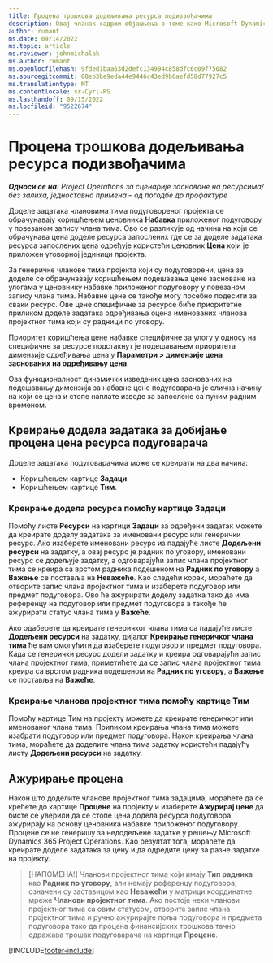 ```yaml
---
title: Процена трошкова додељивања ресурса подизвођачима
description: Овај чланак садржи објашњења о томе како Microsoft Dynamics 365 Project Operations израчунава процену трошкова доделе подуговорених ресурса.
author: rumant
ms.date: 09/14/2022
ms.topic: article
ms.reviewer: johnmichalak
ms.author: rumant
ms.openlocfilehash: 9fded1baa63d2defc134994c858dfc6c09f75082
ms.sourcegitcommit: 08eb3be9eda44e9446c43ed9b6aefd58d77927c5
ms.translationtype: MT
ms.contentlocale: sr-Cyrl-RS
ms.lasthandoff: 09/15/2022
ms.locfileid: "9522674"
---
```

# <a name="cost-estimation-of-subcontracted-resource-assignments"></a>Процена трошкова додељивања ресурса подизвођачима

_**Односи се на:** Project Operations за сценарије засноване на ресурсима/без залиха, једноставна примена – од погодбе до профактуре_

Доделе задатака члановима тима подуговореног пројекта се обрачунавају коришћењем ценовника **Набавка** приложеног подуговору у повезаном запису члана тима. Ово се разликује од начина на који се обрачунава цена доделе ресурса запослених где се за доделе задатака ресурса запослених цена одређује користећи ценовник **Цена** који је приложен уговорној јединици пројекта. 

За генеричке чланове тима пројекта који су подуговорени, цена за доделе се обрачунавају коришћењем подешавања цене засноване на улогама у ценовнику набавке приложеног подуговору у повезаном запису члана тима. Набавне цене се такође могу посебно подесити за сваки ресурс. Ове цене специфичне за ресурсе биће приоритетне приликом доделе задатака одређивања оцена именованих чланова пројектног тима који су радници по уговору. 

Приоритет коришћења цене набавке специфичне за улогу у односу на специфичне за ресурсе подстакнут је подешавањем приоритета димензије одређивања цена у **Параметри > димензије цена заснованих на одређивању цена**.

Ова функционалност динамички изведених цена заснованих на подешавању димензија за набавне цене подуговарача је слична начину на који се цена и стопе наплате изводе за запослене са пуним радним временом. 

## <a name="creating-task-assignments-for-getting-cost-estimates-of-subcontractor-resources"></a>Креирање додела задатака за добијање процена цена ресурса подуговарача

Доделе задатака подуговарачима може се креирати на два начина: 
- Коришћењем картице **Задаци**.
- Коришћењем картице **Тим**.

### <a name="creating-resources-assignments-using-the-tasks-tab"></a>Креирање додела ресурса помоћу картице Задаци
Помоћу листе **Ресурси** на картици **Задаци** за одређени задатак можете да креирате доделу задатака за именовани ресурс или генерички ресурс. Ако изаберете именовани ресурс из падајуће листе **Додељени ресурси** на задатку, а овај ресурс је радник по уговору, именовани ресурс се додељује задатку, а одговарајући запис члана пројектног тима се креира са врстом радника подешеном на **Радник по уговору** а **Важење** се поставља на **Неважеће**. Као следећи корак, мораћете да отворите запис члана пројектног тима и изаберете подуговор или предмет подуговора. Ово ће ажурирати доделу задатка тако да има референцу на подуговор или предмет подуговора а такође ће ажурирати статус члана тима у **Важеће**.

Ако одаберете да креирате генеричког члана тима са падајуће листе **Додељени ресурси** на задатку, дијалог **Креирање генеричког члана тима** ће вам омогућити да изаберете подуговор и предмет подуговора. Када се генерички ресурс додели задатку и креира одговарајући запис члана пројектног тима, приметићете да се запис члана пројектног тима креира са врстом радника подешеном на **Радник по уговору**, а **Важење** се поставља на **Важеће**.

### <a name="creating-project-team-members-using-the-team-tab"></a>Креирање чланова пројектног тима помоћу картице Тим
Помоћу картице Тим на пројекту можете да креирате генеричког или именованог члана тима. Приликом креирања члана тима можете изабрати подуговор или предмет подуговора. Након креирања члана тима, мораћете да доделите члана тима задатку користећи падајућу листу **Додељени ресурси** на задатку. 

## <a name="updating-estimates"></a>Ажурирање процена
Након што доделите чланове пројектног тима задацима, мораћете да се крећете до картице **Процене** на пројекту и изаберете **Ажурирај цене** да бисте се уверили да се стопе цена додела ресурса подуговора ажурирају на основу ценовника набавке приложеног подуговору. Процене се не генеришу за недодељене задатке у решењу Microsoft Dynamics 365 Project Operations. Као резултат тога, мораћете да креирате доделе задатака за цену и да одредите цену за разне задатке на пројекту. 

> [НАПОМЕНА!] Чланови пројектног тима који имају **Тип радника** као **Радник по уговору**, али немају референцу подуговора, означени су заставицом као **Неважећи** у матрици координатне мреже **Чланови пројектног тима**. Ако постоје неки чланови пројектног тима са овим статусом, отворите запис члана пројектног тима и ручно ажурирајте поља подуговора и предмета подуговора тако да процена финансијских трошкова тачно одражава трошак подуговарача на картици **Процене**. 


[!INCLUDE[footer-include](../../includes/footer-banner.md)]
